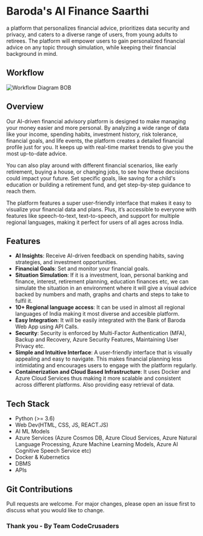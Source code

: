# Baroda's AI Finance Saarthi
 a platform that personalizes financial advice, prioritizes data security and privacy, and caters to a diverse range of users, from young adults to retirees. The platform will empower users to gain personalized financial advice on any topic through simulation, while keeping their financial background in mind.

## Workflow
![Workflow Diagram BOB](https://github.com/SGCODEX/Baroda-s-AI-Finance-Saarthi/assets/64886313/b197fb33-0f68-4695-b79b-41afc93c01bc)


## Overview
Our AI-driven financial advisory platform is designed to make managing your money easier and more personal. By analyzing a wide range of data like your income, spending habits, investment history, risk tolerance, financial goals, and life events, the platform creates a detailed financial profile just for you. It keeps up with real-time market trends to give you the most up-to-date advice.

You can also play around with different financial scenarios, like early retirement, buying a house, or changing jobs, to see how these decisions could impact your future. Set specific goals, like saving for a child's education or building a retirement fund, and get step-by-step guidance to reach them.

The platform features a super user-friendly interface that makes it easy to visualize your financial data and plans. Plus, it’s accessible to everyone with features like speech-to-text, text-to-speech, and support for multiple regional languages, making it perfect for users of all ages across India.

## Features

- **AI Insights**: Receive AI-driven feedback on spending habits, saving strategies, and investment opportunities.
- **Financial Goals**: Set and monitor your financial goals.
- **Situation Simulation**: If it is a investment, loan, personal banking and finance, interest, retirement planning, education finances etc, we can simulate the situation in an environment where it will give a visual advice backed by numbers and math, graphs and charts and steps to take to fulfil it.
- **10+ Regional language access**: It can be used in almost all regional languages of India making it most diverse and accesible platform.
- **Easy Integration**: It will be easily integrated with the Bank of Baroda Web App using API Calls.
- **Security**: Security is enforced by Multi-Factor Authentication (MFA), Backup and Recovery, Azure Security Features, Maintaining User Privacy etc.
- **Simple and Intuitive Interface**: A user-friendly interface that is visually appealing and easy to navigate. This makes financial planning less intimidating and encourages users to engage with the platform regularly.
- **Containerization and Cloud Based Infrastructure**: It uses Docker and Azure Cloud Services thus making it more scalable and consistent across different platforms. Also providing easy retrieval of data.

## Tech Stack
- Python (>= 3.6)
- Web Dev(HTML, CSS, JS, REACT.JS)
- AI ML Models
- Azure Services (Azure Cosmos DB, Azure Cloud Services, Azure Natural Language Processing, Azure Machine Learning Models, Azure AI Cognitive Speech Service etc)
- Docker & Kubernetics
- DBMS
- APIs

## Git Contributions
Pull requests are welcome. For major changes, please open an issue first to discuss what you would like to change.

### Thank you - By Team CodeCrusaders
